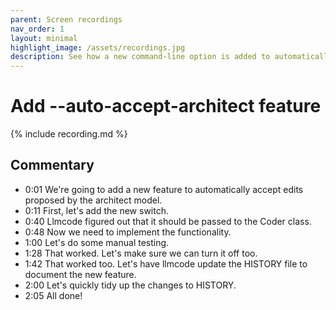 ```yaml
---
parent: Screen recordings
nav_order: 1
layout: minimal
highlight_image: /assets/recordings.jpg
description: See how a new command-line option is added to automatically accept edits proposed by the architect model, with implementation. Llmcode also updates the project's HISTORY file.
---
```


# Add --auto-accept-architect feature

<script>
const recording_id = "auto-accept-architect";
const recording_url = "https://gist.githubusercontent.com/paul-gauthier/e7383fbc29c9bb343ee6fb7ee5d77e15/raw/c2194334085304bb1c6bb80814d791704d9719b6/707774.cast";
</script>

{% include recording.md %}

## Commentary

- 0:01 We're going to add a new feature to automatically accept edits proposed by the architect model.
- 0:11 First, let's add the new switch.
- 0:40 Llmcode figured out that it should be passed to the Coder class.
- 0:48 Now we need to implement the functionality.
- 1:00 Let's do some manual testing.
- 1:28 That worked. Let's make sure we can turn it off too.
- 1:42 That worked too. Let's have llmcode update the HISTORY file to document the new feature.
- 2:00 Let's quickly tidy up the changes to HISTORY.
- 2:05 All done!



